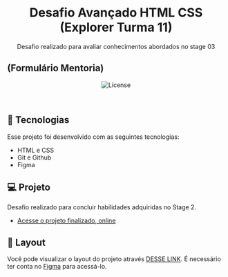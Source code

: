 <h1 align="center"> Desafio Avançado HTML CSS (Explorer Turma 11) </h1>
<p align="center"> Desafio realizado para avaliar conhecimentos abordados no stage 03 </p>

## (Formulário Mentoria)

<p align="center">
  <img alt="License" src="https://github.com/DevMaroto/Desafio-Avancado-HTML-CSS-Explorer-Turma-11/blob/Main/imgs/preview.png"/>
</p>

<br>

## 🚀 Tecnologias

Esse projeto foi desenvolvido com as seguintes tecnologias:

- HTML e CSS
- Git e Github
- Figma

## 💻 Projeto

Desafio realizado para concluir habilidades adquiridas no Stage 2.

- [Acesse o projeto finalizado, online]()

## 🔖 Layout

Você pode visualizar o layout do projeto através [DESSE LINK](). É necessário ter conta no [Figma](https://figma.com) para acessá-lo.
